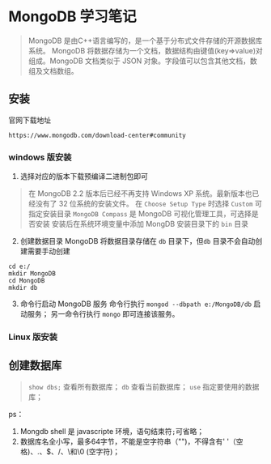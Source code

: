 # MongoDB 学习笔记
> MongoDB 是由C++语言编写的，是一个基于分布式文件存储的开源数据库系统。
> MongoDB 将数据存储为一个文档，数据结构由键值(key=>value)对组成。MongoDB 文档类似于 JSON 对象。字段值可以包含其他文档，数组及文档数组。
## 安装

官网下载地址

```
https://www.mongodb.com/download-center#community
```
### windows 版安装

1. 选择对应的版本下载预编译二进制包即可

> 在 MongoDB 2.2 版本后已经不再支持 Windows XP 系统。最新版本也已经没有了 32 位系统的安装文件。
> 在 `Choose Setup Type` 时选择 `Custom` 可指定安装目录
> `MongoDB Compass` 是 MongoDB 可视化管理工具，可选择是否安装
> 安装后在系统环境变量中添加 MongDB 安装目录下的 `bin` 目录

2. 创建数据目录
MongoDB 将数据目录存储在 `db` 目录下，但`db` 目录不会自动创建需要手动创建
```
cd e:/
mkdir MongoDB
cd MongoDB
mkdir db
```

3. 命令行启动 MongoDB 服务
命令行执行 `mongod --dbpath e:/MongoDB/db` 启动服务；
另一命令行执行 `mongo` 即可连接该服务。

### Linux 版安装

## 创建数据库
> `show dbs;` 查看所有数据库；
> `db` 查看当前数据库；
> `use` 指定要使用的数据库；

ps： 
1. Mongdb shell 是 javascripte 环境，语句结束符`;`可省略；
2. 数据库名全小写，最多64字节，不能是空字符串（"")，不得含有' '（空格)、.、$、/、\和\0 (空字符)；







